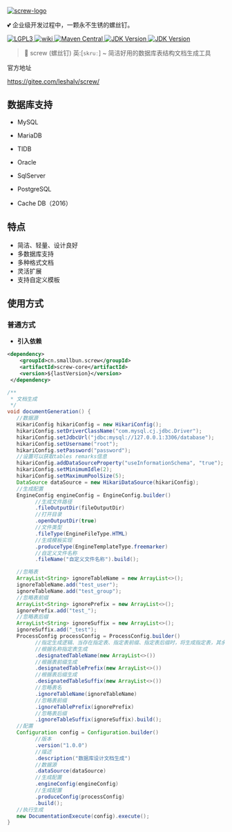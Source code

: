 [![screw-logo](https://images.gitee.com/uploads/images/2020/0728/155335_59a712d2_1407605.png)](https://github.com/pingfangushi/screw)

💕 企业级开发过程中，一颗永不生锈的螺丝钉。

[![LGPL3](https://img.shields.io/badge/license-LGPL3-blue.svg) ](https://github.com/pingfangushi/screw/blob/master/LICENSE)[![wiki](https://img.shields.io/badge/link-wiki-green.svg?style=flat-square) ](https://github.com/pingfangushi/screw)[![Maven Central](https://img.shields.io/maven-central/v/cn.smallbun.screw/screw-core) ](https://search.maven.org/search?q=cn.smallbun.screw)[![JDK Version](https://img.shields.io/badge/JDK-1.8+-green.svg) ](https://gitee.com/leshalv/screw/#)[![JDK Version](https://img.shields.io/badge/MAVEN-3.0+-green.svg)](https://gitee.com/leshalv/screw/#)

> 🚀 screw (螺丝钉) 英:[`skruː`] ~ 简洁好用的数据库表结构文档生成工具



官方地址

https://gitee.com/leshalv/screw/

##  数据库支持

-  MySQL

-  MariaDB

-  TIDB

-  Oracle

-  SqlServer

-  PostgreSQL

-  Cache DB（2016）

  

##  特点

- 简洁、轻量、设计良好
- 多数据库支持
- 多种格式文档
- 灵活扩展
- 支持自定义模板





## 使用方式

### 普通方式

- **引入依赖**

```xml
<dependency>
    <groupId>cn.smallbun.screw</groupId>
    <artifactId>screw-core</artifactId>
    <version>${lastVersion}</version>
 </dependency>
```

 

```java
/**
 * 文档生成
 */
void documentGeneration() {
   //数据源
   HikariConfig hikariConfig = new HikariConfig();
   hikariConfig.setDriverClassName("com.mysql.cj.jdbc.Driver");
   hikariConfig.setJdbcUrl("jdbc:mysql://127.0.0.1:3306/database");
   hikariConfig.setUsername("root");
   hikariConfig.setPassword("password");
   //设置可以获取tables remarks信息
   hikariConfig.addDataSourceProperty("useInformationSchema", "true");
   hikariConfig.setMinimumIdle(2);
   hikariConfig.setMaximumPoolSize(5);
   DataSource dataSource = new HikariDataSource(hikariConfig);
   //生成配置
   EngineConfig engineConfig = EngineConfig.builder()
         //生成文件路径
         .fileOutputDir(fileOutputDir)
         //打开目录
         .openOutputDir(true)
         //文件类型
         .fileType(EngineFileType.HTML)
         //生成模板实现
         .produceType(EngineTemplateType.freemarker)
         //自定义文件名称
         .fileName("自定义文件名称").build();

   //忽略表
   ArrayList<String> ignoreTableName = new ArrayList<>();
   ignoreTableName.add("test_user");
   ignoreTableName.add("test_group");
   //忽略表前缀
   ArrayList<String> ignorePrefix = new ArrayList<>();
   ignorePrefix.add("test_");
   //忽略表后缀    
   ArrayList<String> ignoreSuffix = new ArrayList<>();
   ignoreSuffix.add("_test");
   ProcessConfig processConfig = ProcessConfig.builder()
         //指定生成逻辑、当存在指定表、指定表前缀、指定表后缀时，将生成指定表，其余表不生成、并跳过忽略表配置	
		 //根据名称指定表生成
		 .designatedTableName(new ArrayList<>())
		 //根据表前缀生成
		 .designatedTablePrefix(new ArrayList<>())
		 //根据表后缀生成	
		 .designatedTableSuffix(new ArrayList<>())
         //忽略表名
         .ignoreTableName(ignoreTableName)
         //忽略表前缀
         .ignoreTablePrefix(ignorePrefix)
         //忽略表后缀
         .ignoreTableSuffix(ignoreSuffix).build();
   //配置
   Configuration config = Configuration.builder()
         //版本
         .version("1.0.0")
         //描述
         .description("数据库设计文档生成")
         //数据源
         .dataSource(dataSource)
         //生成配置
         .engineConfig(engineConfig)
         //生成配置
         .produceConfig(processConfig)
         .build();
   //执行生成
   new DocumentationExecute(config).execute();
}
```